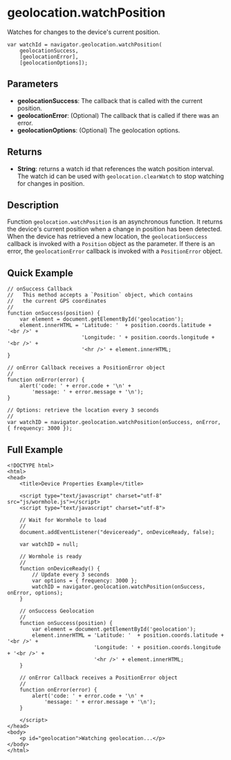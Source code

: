 geolocation.watchPosition
=========================

Watches for changes to the device's current position.

	var watchId = navigator.geolocation.watchPosition(
		geolocationSuccess,
		[geolocationError],
		[geolocationOptions]);

Parameters
----------

- __geolocationSuccess__: The callback that is called with the current position.
- __geolocationError__: (Optional) The callback that is called if there was an error.
- __geolocationOptions__: (Optional) The geolocation options.

Returns
-------

- __String__: returns a watch id that references the watch position interval. The watch id can be used with `geolocation.clearWatch` to stop watching for changes in position.

Description
-----------

Function `geolocation.watchPosition` is an asynchronous function. It returns the device's current position when a change in position has been detected.  When the device has retrieved a new location, the `geolocationSuccess` callback is invoked with a `Position` object as the parameter.  If there is an error, the `geolocationError` callback is invoked with a `PositionError` object.

Quick Example
-------------

	// onSuccess Callback
	//   This method accepts a `Position` object, which contains
	//   the current GPS coordinates
	//
	function onSuccess(position) {
		var element = document.getElementById('geolocation');
		element.innerHTML = 'Latitude: '  + position.coords.latitude + '<br />' +
							'Longitude: ' + position.coords.longitude + '<br />' +
							'<hr />' + element.innerHTML;
	}

	// onError Callback receives a PositionError object
	//
	function onError(error) {
		alert('code: ' + error.code + '\n' +
			'message: ' + error.message + '\n');
	}

	// Options: retrieve the location every 3 seconds
	//
	var watchID = navigator.geolocation.watchPosition(onSuccess, onError, { frequency: 3000 });

Full Example
------------

	<!DOCTYPE html>
	<html>
	<head>
		<title>Device Properties Example</title>

		<script type="text/javascript" charset="utf-8" src="js/wormhole.js"></script>
		<script type="text/javascript" charset="utf-8">

		// Wait for Wormhole to load
		//
		document.addEventListener("deviceready", onDeviceReady, false);

		var watchID = null;

		// Wormhole is ready
		//
		function onDeviceReady() {
			// Update every 3 seconds
			var options = { frequency: 3000 };
			watchID = navigator.geolocation.watchPosition(onSuccess, onError, options);
		}

		// onSuccess Geolocation
		//
		function onSuccess(position) {
			var element = document.getElementById('geolocation');
			element.innerHTML = 'Latitude: '  + position.coords.latitude + '<br />' +
								'Longitude: ' + position.coords.longitude + '<br />' +
								'<hr />' + element.innerHTML;
		}

		// onError Callback receives a PositionError object
		//
		function onError(error) {
			alert('code: ' + error.code + '\n' +
				'message: ' + error.message + '\n');
		}

		</script>
	</head>
	<body>
		<p id="geolocation">Watching geolocation...</p>
	</body>
	</html>
